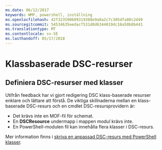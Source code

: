 ```yaml
---
ms.date: 06/12/2017
keywords: WMF, powershell, inställning
ms.openlocfilehash: 42f323590609319388e9a0a2c7c305dfa80c2d49
ms.sourcegitcommit: 54534635eedacf531d8d6344019dc16a50b8b441
ms.translationtype: MT
ms.contentlocale: sv-SE
ms.lasthandoff: 05/17/2018
---
```

# <a name="class-based-dsc-resources"></a>Klassbaserade DSC-resurser

## <a name="defining-dsc-resources-with-classes"></a>Definiera DSC-resurser med klasser

Utifrån feedback har vi gjort redigering DSC klass-baserade resurser enklare och lättare att förstå.
De viktiga skillnaderna mellan en klass-baserade DSC-resurs och en cmdlet DSC-resursprovidern är:

* Det krävs inte en MOF-fil för schemat.
* En **DSCResource** undermapp i mappen modul krävs inte.
* En PowerShell-modulen fil kan innehålla flera klasser i DSC-resurs.

Mer information finns i [skriva en anpassad DSC-resurs med PowerShell klasser](https://msdn.microsoft.com/powershell/dsc/authoringresource).
